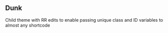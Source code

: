 ## Dunk


Child theme with RR edits to enable passing unique class and ID variables to almost any shortcode
